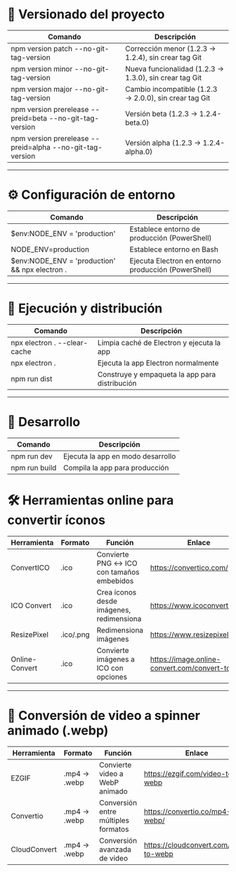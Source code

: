 # 🔢 Versionado del proyecto

| Comando                                                  | Descripción                                               |
|----------------------------------------------------------|-----------------------------------------------------------|
| npm version patch --no-git-tag-version                   | Corrección menor (1.2.3 → 1.2.4), sin crear tag Git       |
| npm version minor --no-git-tag-version                   | Nueva funcionalidad (1.2.3 → 1.3.0), sin crear tag Git    |
| npm version major --no-git-tag-version                   | Cambio incompatible (1.2.3 → 2.0.0), sin crear tag Git    |
| npm version prerelease --preid=beta --no-git-tag-version | Versión beta (1.2.3 → 1.2.4-beta.0)                       |
| npm version prerelease --preid=alpha --no-git-tag-version| Versión alpha (1.2.3 → 1.2.4-alpha.0)                      |

---

# ⚙️ Configuración de entorno

| Comando                          | Descripción                                  |
|----------------------------------|----------------------------------------------|
| $env:NODE_ENV = 'production'     | Establece entorno de producción (PowerShell) |
| NODE_ENV=production              | Establece entorno en Bash                    |
| $env:NODE_ENV = 'production' && npx electron . | Ejecuta Electron en entorno producción (PowerShell) |

---

# 🚀 Ejecución y distribución

| Comando                          | Descripción                                      |
|----------------------------------|--------------------------------------------------|
| npx electron . --clear-cache     | Limpia caché de Electron y ejecuta la app       |
| npx electron .                   | Ejecuta la app Electron normalmente             |
| npm run dist                     | Construye y empaqueta la app para distribución  |

---

# 🧪 Desarrollo

| Comando          | Descripción                              |
|------------------|------------------------------------------|
| npm run dev      | Ejecuta la app en modo desarrollo        |
| npm run build    | Compila la app para producción           |

# 🛠️ Herramientas online para convertir íconos

| Herramienta       | Formato       | Función                                     | Enlace                                      |
|-------------------|---------------|---------------------------------------------|---------------------------------------------|
| ConvertICO        | .ico          | Convierte PNG ↔ ICO con tamaños embebidos   | https://convertico.com/                     |
| ICO Convert       | .ico          | Crea íconos desde imágenes, redimensiona    | https://www.icoconvert.com/                 |
| ResizePixel       | .ico/.png     | Redimensiona imágenes                       | https://www.resizepixel.com/                |
| Online-Convert    | .ico          | Convierte imágenes a ICO con opciones       | https://image.online-convert.com/convert-to-ico |

---

# 🔄 Conversión de video a spinner animado (.webp)

| Herramienta       | Formato       | Función                                     | Enlace                                      |
|-------------------|---------------|---------------------------------------------|---------------------------------------------|
| EZGIF             | .mp4 → .webp  | Convierte video a WebP animado              | https://ezgif.com/video-to-webp             |
| Convertio         | .mp4 → .webp  | Conversión entre múltiples formatos         | https://convertio.co/mp4-webp/              |
| CloudConvert      | .mp4 → .webp  | Conversión avanzada de video                | https://cloudconvert.com/mp4-to-webp        |